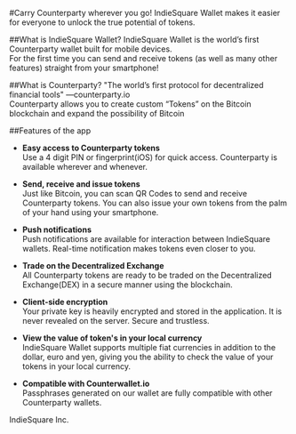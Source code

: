 #Carry Counterparty wherever you go!
IndieSquare Wallet makes it easier for everyone to unlock the true potential of tokens.<br />

##What is IndieSquare Wallet?
IndieSquare Wallet is the world’s first Counterparty wallet built for mobile devices.<br />
For the first time you can send and receive tokens (as well as many other features) straight from your smartphone!

##What is Counterparty?
"The world’s first protocol for decentralized financial tools" ―counterparty.io<br />
Counterparty allows you to create custom “Tokens” on the Bitcoin blockchain and expand the possibility of Bitcoin

##Features of the app

* **Easy access to Counterparty tokens**<br />
Use a 4 digit PIN or fingerprint(iOS) for quick access. Counterparty is available wherever and whenever.

* **Send, receive and issue tokens**<br />
Just like Bitcoin, you can scan QR Codes to send and receive Counterparty tokens. You can also issue your own tokens from the palm of your hand using your smartphone.

* **Push notifications**<br />
Push notifications are available for interaction between IndieSquare wallets. Real-time notification makes tokens even closer to you.

* **Trade on the Decentralized Exchange**<br />
All Counterparty tokens are ready to be traded on the Decentralized Exchange(DEX) in a secure manner using the blockchain.

* **Client-side encryption**<br />
Your private key is heavily encrypted and stored in the application. It is never revealed on the server. Secure and trustless.

* **View the value of token's in your local currency**<br />
IndieSquare Wallet supports multiple fiat currencies in addition to the dollar, euro and yen, giving you the ability to check the value of your tokens in your local currency.

* **Compatible with Counterwallet.io**<br />
Passphrases generated on our wallet are fully compatible with other Counterparty wallets.

IndieSquare Inc.